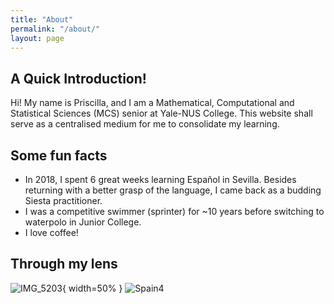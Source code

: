 ```yaml
---
title: "About"
permalink: "/about/"
layout: page
---
```


## A Quick Introduction!

Hi! My name is Priscilla, and I am a Mathematical, Computational and Statistical Sciences (MCS) senior at Yale-NUS College. This website shall serve as a centralised medium for me to consolidate my learning. 

## Some fun facts

 - In 2018, I spent 6 great weeks learning Español in Sevilla. Besides returning with a better grasp of the language, I came back as a budding Siesta practitioner.
 - I was a competitive swimmer (sprinter) for ~10 years before switching to waterpolo in Junior College.
 - I love coffee! 
 
 
 ## Through my lens
 
 ![IMG_5203](https://user-images.githubusercontent.com/39128341/120968365-5e3f5800-c79b-11eb-9bf1-8bc27c2e6c2c.JPG){ width=50% }
![Spain4](https://user-images.githubusercontent.com/39128341/120967853-9e520b00-c79a-11eb-8a39-2011c843afb8.jpg)


